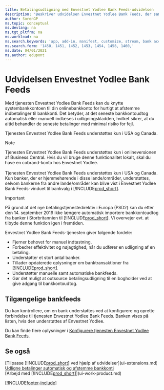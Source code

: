 ```yaml
---
title: Betalingsudligning med Envestnet Yodlee Bank Feeds-udvidelsen
description: 'Beskriver udvidelsen Envestnet Yodlee Bank Feeds, der sammenkæder med bankkonti, så du hurtigt kan afstemme betalinger.'
author: SorenGP
ms.topic: conceptual
ms.devlang: na
ms.tgt_pltfrm: na
ms.workload: na
ms.search.keywords: 'app, add-in, manifest, customize, stream, bank account link'
ms.search.form: '1450, 1451, 1452, 1453, 1454, 1458, 1460,'
ms.date: 04/01/2021
ms.author: edupont
---
```

# <a name="the-envestnet-yodlee-bank-feeds-extension" />Udvidelsen Envestnet Yodlee Bank Feeds

Med tjenesten Envestnet Yodlee Bank Feeds kan du knytte systembankkontoen til din onlinebankkonto for hurtigt at afstemme indbetalinger til bankkonti. Det betyder, at det seneste bankkontoudtog automatisk eller manuelt indlæses i udligningskladden, hvilket sikrer, at du altid behandler de seneste betalinger med minimal risiko for fejl.

Tjenesten Envestnet Yodlee Bank Feeds understøttes kun i USA og Canada.

> [!NOTE]
> Tjenesten Envestnet Yodlee Bank Feeds understøttes kun i onlineversionen af Business Central. Hvis du vil bruge denne funktionalitet lokalt, skal du have en cobrand-konto hos Envestnet Yodlee.<br /><br />
> Tjenesten Envestnet Yodlee Bank Feeds understøttes kun i USA og Canada.
> Kun banker, der er hjemmehørende i disse lande/områder, understøttes, selvom bankerne fra andre lande/områder kan blive vist i Envestnet Yodlee Bank Feeds-vinduet til bankvalg i [!INCLUDE[prod_short](includes/prod_short.md)].

> [!IMPORTANT]
> På grund af det nye betalingstjenestedirektiv i Europa (PSD2) kan du efter den 14. september 2019 ikke længere automatisk importere bankkontoudtog fra banker i Storbritannien til [!INCLUDE[prod_short](includes/prod_short.md)]. Vi overvejer evt. at tilbyde denne funktion igen i fremtiden.

Envestnet Yodlee Bank Feeds-tjenesten giver følgende fordele:

* Fjerner behovet for manuel indtastning.
* Forbedrer effektivitet og nøjagtighed, når du udfører en udligning af en betaling.
* Understøtter et stort antal banker.
* Tillader opdaterede oplysninger om banktransaktioner fra [!INCLUDE[prod_short](includes/prod_short.md)].
* Understøtter manuelle samt automatiske bankfeeds.
* Gør det muligt at outsource betalingsudligning til en bogholder ved at give adgang til bankkontoudtog.

## <a name="available-bank-feeds" />Tilgængelige bankfeeds

Du kan kontrollere, om en bank understøttes ved at konfigurere og oprette forbindelse til tjenesten Envestnet Yodlee Bank Feeds. Banken vises på listen, hvis den understøttes af Envestnet Yodlee.

Du kan finde flere oplysninger i [Konfigurere tjenesten Envestnet Yodlee Bank Feeds](bank-how-setup-bank-statement-service.md).

## <a name="see-also" />Se også

[Tilpasse [!INCLUDE[prod_short](includes/prod_short.md)] ved hjælp af udvidelser](ui-extensions.md)  
[Udligne betalinger automatisk og afstemme bankkonti](receivables-apply-payments-auto-reconcile-bank-accounts.md)  
[Arbejd med [!INCLUDE[prod_short](includes/prod_short.md)]](ui-work-product.md)  

[!INCLUDE[footer-include](includes/footer-banner.md)]
